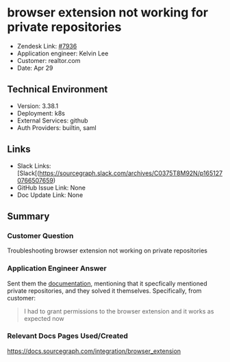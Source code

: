 
# browser extension not working for private repositories <!-- Ticket Title  Hint: include keywords to make it searchable -->

- Zendesk Link: [#7936](https://sourcegraph.zendesk.com/agent/tickets/7936)
- Application engineer: Kelvin Lee
- Customer: realtor.com <!-- Redact if this contains personally identifying information -->
- Date: Apr 29

<!-- Data populated from integration, speak to Ben Gordon or Michael Bali if not working -->
<!-- During Internal team trial, fill missing data manually (we are waiting for all data to sync) -->

## Technical Environment
- Version: 3.38.1
- Deployment: k8s
- External Services: github
- Auth Providers: builtin, saml


## Links
<!-- Data for application engineer manual entry -->
- Slack Links: [Slack[(https://sourcegraph.slack.com/archives/C0375T8M92N/p1651270766507659)
- GitHub Issue Link: None
- Doc Update Link: None

## Summary
### Customer Question
Troubleshooting browser extension not working on private repositories

### Application Engineer Answer
Sent them the [documentation](https://docs.sourcegraph.com/integration/browser_extension), mentioning that it specfically mentioned private repositories, and they solved it themselves. Specifically, from customer:

> I had to grant permissions to the browser extension and it works as expected now

### Relevant Docs Pages Used/Created
https://docs.sourcegraph.com/integration/browser_extension

<!-- Once complete, upload a copy to https://github.com/sourcegraph/support-tools-internal/tree/main/resolved-tickets as a .md file -->
<!-- Name the file 7936.md -->
